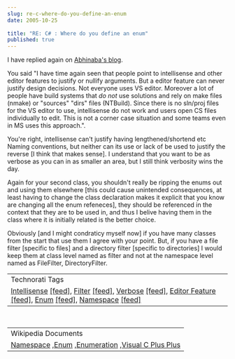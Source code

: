 ```yaml
---
slug: re-c-where-do-you-define-an-enum
date: 2005-10-25
 
title: "RE: C# : Where do you define an enum"
published: true
---
```

I have replied again on <a href="http://blogs.msdn.com/abhinaba/archive/2005/10/24/484120.aspx">Abhinaba's blog</a>. <p />You said "I have time again seen that people point to intellisense and other editor features to justify or nullify arguments. But a editor feature can never justify design decisions. Not everyone uses VS editor. Moreover a lot of people have build systems that _do not_ use solutions and rely on make files (nmake) or "sources" "dirs" files (NTBuild). Since there is no sln/proj files for the VS editor to use, intellisense do not work and users open CS files individually to edit. This is not a corner case situation and some teams even in MS uses this approach.". <p />You're right, intellisense can't justify having lengthened/shortend etc Naming conventions, but neither can its use or lack of be used to justify the reverse [I think that makes sense]. I understand that you want to be as verbose as you can in as smaller an area, but I still think verbosity wins the day. <p />Again for your second class, you shouldn't really be ripping the enums out and using them elsewhere [this could cause unintended consequences, at least having to change the class declaration makes it explicit that you know are changing all the enum refeneces], they should be referenced in the context that they are to be used in, and thus I belive having them in the class where it is initially related is the better choice. <p />Obviously [and I might condraticy myself now] if you have many classes from the start that use them I agree with your point. But, if you have a file filter [specific to files] and a directory filter [specific to directories] I would keep them at class level named as filter and not at the namespace level named as FileFilter, DirectoryFilter.<p /><table class="TechnoratiHead TagHeader">
<tr><td>Technorati Tags</td></tr>
<tr class="Technorati"><td>
<a href="http://www.technorati.com/tag/Intellisense" class="Tag" rel="tag">Intellisense</a> <a href="http://feeds.technorati.com/feed/posts/tag/Intellisense" class="Tag">[feed]</a>, <a href="http://www.technorati.com/tag/Filter" class="Tag" rel="tag">Filter</a> <a href="http://feeds.technorati.com/feed/posts/tag/Filter" class="Tag">[feed]</a>, <a href="http://www.technorati.com/tag/Verbose" class="Tag" rel="tag">Verbose</a> <a href="http://feeds.technorati.com/feed/posts/tag/Verbose" class="Tag">[feed]</a>, <a href="http://www.technorati.com/tag/Editor%20Feature" class="Tag" rel="tag">Editor Feature</a> <a href="http://feeds.technorati.com/feed/posts/tag/Editor%20Feature" class="Tag">[feed]</a>, <a href="http://www.technorati.com/tag/Enum" class="Tag" rel="tag">Enum</a> <a href="http://feeds.technorati.com/feed/posts/tag/Enum" class="Tag">[feed]</a>, <a href="http://www.technorati.com/tag/Namespace" class="Tag" rel="tag">Namespace</a> <a href="http://feeds.technorati.com/feed/posts/tag/Namespace" class="Tag">[feed]</a>
</td></tr>
</table><br /><table class="TechnoratiHead TagHeader">
<tr><td>Wikipedia Documents</td></tr>
<tr class="Technorati"><td>
<a href="http://en.wikipedia.org/wiki/Namespace">Namespace</a> ,<a href="http://en.wikipedia.org/wiki/Enum">Enum</a> ,<a href="http://en.wikipedia.org/wiki/Enumeration">Enumeration</a> ,<a href="http://en.wikipedia.org/wiki/Visual_C_Plus_Plus">Visual C Plus Plus</a>
</td></tr>
</table><div class="blogger-post-footer"><img class="posterous_download_image" src="https://blogger.googleusercontent.com/tracker/8109338-113027370400153153?l=www.kinlan.co.uk%2Findex.html" height="1" alt="" width="1" /></div>


